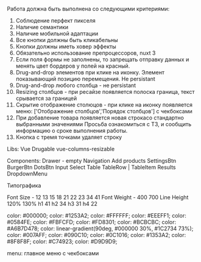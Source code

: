 Работа должна быть выполнена со следующими критериями:

1. Соблюдение перфект пикселя
2. Наличие семантики
3. Наличие мобильной адаптации
4. Все кнопки должны быть кликабельны
5. Кнопки должны иметь ховер эффекты
6. Обязательно использование препроцессоров, nuxt 3
7. Если поля формы не заполнены, то запрещать отправку данных и менять цвет бордеров у полей на красный.
8. Drug-and-drop элементов при клике на иконку. Элемент показывающий позицию перемещения. Не persistant
9. Drug-and-drop любого столбца - не persistant
10. Resizing столбцов - при ресайзе появляется полоска граница, текст срывается за границей
11. Скрытие отображение столюцов - при клике на иконку появляется меню: ['Отображение столбцов','Порядок столбцов'] с чекбоксами
12. При добавление товара появляется новая строкасо стандартно выбранными значениями
Просьба ознакомиться с ТЗ, и сообщить информацию о сроке выполнения работы.
13. Кнопка с тремя точками удаляет строку

Libs:
Vue Drugable
vue-columns-resizable

Components:
Drawer - empty
Navigation
Add products
SettingsBtn
BurgerBtn
DotsBtn
Input
Select
Table
TableRow | TableItem
Results
DropdownMenu

Типографика

Font Size - 12 13 15 18 21 22 23 34 41
Font Weight - 400 700
Line Height 120% 130%
h1 41
h2 34
h3 31
h4 22

color: #000000;
color: #1253A2;
color: #FFFFFF;
color: #EEEFF1;
color: #0584FE;
color: #FBFCFD;
color: #FD8301;
color: #BCBCBC;
color: #A6B7D478;
color: linear-gradient(90deg, #000000 30%, #1C2734 73%);
color: #007AFF;
color: #090C10;
color: #0C1016;
color: #1353A2;
color: #8F8F8F;
color: #C74923;
color: #D9D9D9;

menu:
главное
меню с чекбоксами

